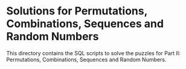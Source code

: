 # Solutions for Permutations, Combinations, Sequences and Random Numbers


This directory contains the SQL scripts to solve the puzzles for Part II: Permutations, Combinations, Sequences and Random Numbers.

